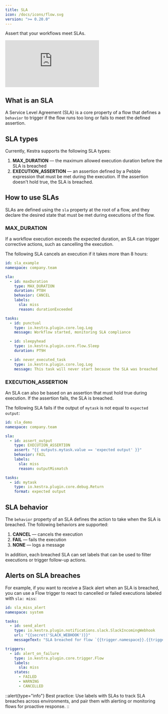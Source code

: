 ```yaml
---
title: SLA
icon: /docs/icons/flow.svg
version: ">= 0.20.0"
---
```


Assert that your workflows meet SLAs.

<div class="video-container">
  <iframe src="https://www.youtube.com/embed/FlkyPIWPLSk?si=KH3Aa7oqKcBBNuo1" title="YouTube video player" frameborder="0" allow="accelerometer; autoplay; clipboard-write; encrypted-media; gyroscope; picture-in-picture; web-share" referrerpolicy="strict-origin-when-cross-origin" allowfullscreen></iframe>
</div>

## What is an SLA

A Service Level Agreement (SLA) is a core property of a flow that defines a `behavior` to trigger if the flow runs too long or fails to meet the defined assertion.

## SLA types

Currently, Kestra supports the following SLA types:
1. **MAX_DURATION** — the maximum allowed execution duration before the SLA is breached
2. **EXECUTION_ASSERTION** — an assertion defined by a Pebble expression that must be met during the execution. If the assertion doesn't hold true, the SLA is breached.

## How to use SLAs

SLAs are defined using the `sla` property at the root of a flow, and they declare the desired state that must be met during executions of the flow.

### MAX_DURATION

If a workflow execution exceeds the expected duration, an SLA can trigger corrective actions, such as cancelling the execution.

The following SLA cancels an execution if it takes more than 8 hours:

```yaml
id: sla_example
namespace: company.team

sla:
  - id: maxDuration
    type: MAX_DURATION
    duration: PT8H
    behavior: CANCEL
    labels:
      sla: miss
      reason: durationExceeded

tasks:
  - id: punctual
    type: io.kestra.plugin.core.log.Log
    message: Workflow started, monitoring SLA compliance

  - id: sleepyhead
    type: io.kestra.plugin.core.flow.Sleep
    duration: PT9H

  - id: never_executed_task
    type: io.kestra.plugin.core.log.Log
    message: This task will never start because the SLA was breached
```

### EXECUTION_ASSERTION

An SLA can also be based on an assertion that must hold true during execution. If the assertion fails, the SLA is breached.

The following SLA fails if the output of `mytask` is not equal to `expected output`:

```yaml
id: sla_demo
namespace: company.team

sla:
  - id: assert_output
    type: EXECUTION_ASSERTION
    assert: "{{ outputs.mytask.value == 'expected output' }}"
    behavior: FAIL
    labels:
      sla: miss
      reason: outputMismatch

tasks:
  - id: mytask
    type: io.kestra.plugin.core.debug.Return
    format: expected output
```

## SLA behavior

The `behavior` property of an SLA defines the action to take when the SLA is breached. The following behaviors are supported:
1. **CANCEL** — cancels the execution
2. **FAIL** — fails the execution
3. **NONE** — logs a message

In addition, each breached SLA can set labels that can be used to filter executions or trigger follow-up actions.

## Alerts on SLA breaches

For example, if you want to receive a Slack alert when an SLA is breached, you can use a Flow trigger to react to cancelled or failed executions labeled with `sla: miss`:

```yaml
id: sla_miss_alert
namespace: system

tasks:
  - id: send_alert
    type: io.kestra.plugin.notifications.slack.SlackIncomingWebhook
    url: "{{secret('SLACK_WEBHOOK')}}"
    messageText: "SLA breached for flow `{{trigger.namespace}}.{{trigger.flowId}}` with ID `{{trigger.executionId}}`"

triggers:
  - id: alert_on_failure
    type: io.kestra.plugin.core.trigger.Flow
    labels:
      sla: miss
    states:
      - FAILED
      - WARNING
      - CANCELLED
```

::alert{type="info"}
Best practice: Use labels with SLAs to track SLA breaches across environments, and pair them with alerting or monitoring flows for proactive response.
::
